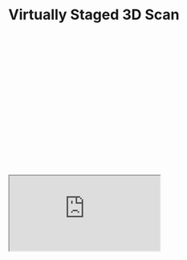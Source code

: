 # Virtually Staged 3D Scan

<div class="keep-iframe-ratio">
  <svg viewBox="0 0 16 9" xmlns="http://www.w3.org/2000/svg"></svg>
  <iframe src="https://spaces.archilogic.com/3d/Virtual_Realty/wrlmmcb9?modelResourceId=8e129488-9015-4c58-b7cf-31c16a784c5e&autostart=0&mode=view"></iframe>
</div>
